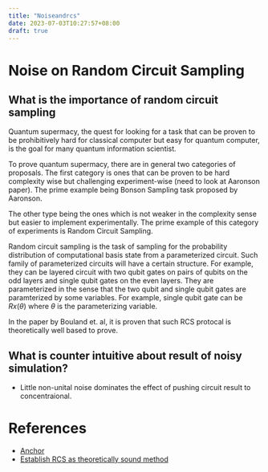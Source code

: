 ```yaml
---
title: "Noiseandrcs"
date: 2023-07-03T10:27:57+08:00
draft: true
---
```


# Noise on Random Circuit Sampling

## What is the importance of random circuit sampling
Quantum supermacy, the quest for looking for a task that can be proven to be
prohibitively hard for classical computer but easy for quantum computer, is the
goal for many quantum information scientist.

To prove quantum supermacy, there are in general two categories of proposals.
The first category is ones that can be proven to be hard complexity wise but
challenging experiment-wise (need to look at Aaronson paper). The prime example
being Bonson Sampling task proposed by Aaronson.

The other type being the ones which is not weaker in the complexity sense but
easier to implement experimentally. The prime example of this category of
experiments is Random Circuit Sampling.

Random circuit sampling is the task of sampling for the probability distribution
of computational basis state from a parameterized circuit. Such family of
parameterized circuits will have a certain structure. For example, they can be
layered circuit with two qubit gates on pairs of qubits on the odd layers and
single qubit gates on the even layers. They are parameterized in the sense that
the two qubit and single qubit gates are paramterized by some variables. For
example, single qubit gate can be $Rx(\theta)$ where $\theta$ is the
parameterizing variable.

In the paper by Bouland et. al, it is proven that such RCS protocal is
theoretically well based to prove.

## What is counter intuitive about result of noisy simulation?
- Little non-unital noise dominates the effect of pushing circuit result to
  concentraional.


# References
- [Anchor](https://arxiv.org/abs/2306.16659)
- [Establish RCS as theoretically sound method](https://www.nature.com/articles/s41567-018-0318-2)
